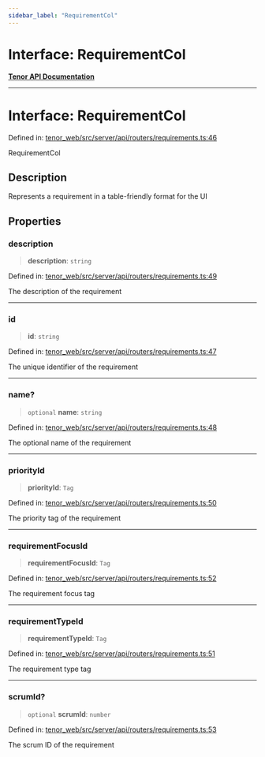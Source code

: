 ```yaml
---
sidebar_label: "RequirementCol"
---
```


# Interface: RequirementCol

[**Tenor API Documentation**](../../README.md)

***

# Interface: RequirementCol

Defined in: [tenor\_web/src/server/api/routers/requirements.ts:46](https://github.com/Apantli/Tenor/blob/b33873959b5093fc3e3d66ac4f230a78a6395bbd/tenor_web/src/server/api/routers/requirements.ts#L46)

RequirementCol

## Description

Represents a requirement in a table-friendly format for the UI

## Properties

### description

> **description**: `string`

Defined in: [tenor\_web/src/server/api/routers/requirements.ts:49](https://github.com/Apantli/Tenor/blob/b33873959b5093fc3e3d66ac4f230a78a6395bbd/tenor_web/src/server/api/routers/requirements.ts#L49)

The description of the requirement

***

### id

> **id**: `string`

Defined in: [tenor\_web/src/server/api/routers/requirements.ts:47](https://github.com/Apantli/Tenor/blob/b33873959b5093fc3e3d66ac4f230a78a6395bbd/tenor_web/src/server/api/routers/requirements.ts#L47)

The unique identifier of the requirement

***

### name?

> `optional` **name**: `string`

Defined in: [tenor\_web/src/server/api/routers/requirements.ts:48](https://github.com/Apantli/Tenor/blob/b33873959b5093fc3e3d66ac4f230a78a6395bbd/tenor_web/src/server/api/routers/requirements.ts#L48)

The optional name of the requirement

***

### priorityId

> **priorityId**: `Tag`

Defined in: [tenor\_web/src/server/api/routers/requirements.ts:50](https://github.com/Apantli/Tenor/blob/b33873959b5093fc3e3d66ac4f230a78a6395bbd/tenor_web/src/server/api/routers/requirements.ts#L50)

The priority tag of the requirement

***

### requirementFocusId

> **requirementFocusId**: `Tag`

Defined in: [tenor\_web/src/server/api/routers/requirements.ts:52](https://github.com/Apantli/Tenor/blob/b33873959b5093fc3e3d66ac4f230a78a6395bbd/tenor_web/src/server/api/routers/requirements.ts#L52)

The requirement focus tag

***

### requirementTypeId

> **requirementTypeId**: `Tag`

Defined in: [tenor\_web/src/server/api/routers/requirements.ts:51](https://github.com/Apantli/Tenor/blob/b33873959b5093fc3e3d66ac4f230a78a6395bbd/tenor_web/src/server/api/routers/requirements.ts#L51)

The requirement type tag

***

### scrumId?

> `optional` **scrumId**: `number`

Defined in: [tenor\_web/src/server/api/routers/requirements.ts:53](https://github.com/Apantli/Tenor/blob/b33873959b5093fc3e3d66ac4f230a78a6395bbd/tenor_web/src/server/api/routers/requirements.ts#L53)

The scrum ID of the requirement

